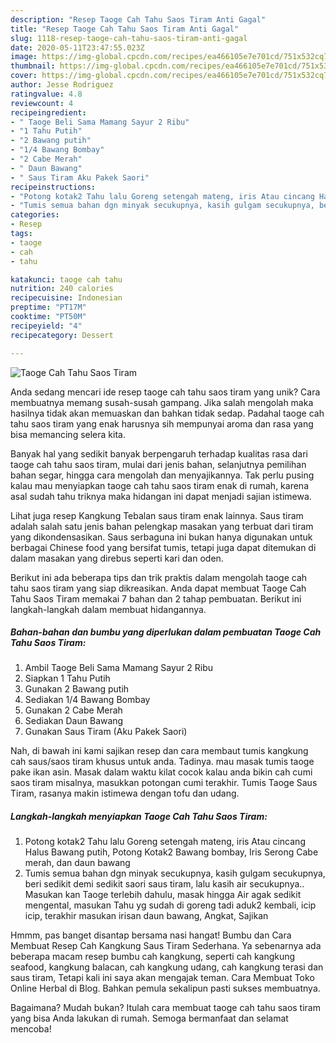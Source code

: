 ```yaml
---
description: "Resep Taoge Cah Tahu Saos Tiram Anti Gagal"
title: "Resep Taoge Cah Tahu Saos Tiram Anti Gagal"
slug: 1118-resep-taoge-cah-tahu-saos-tiram-anti-gagal
date: 2020-05-11T23:47:55.023Z
image: https://img-global.cpcdn.com/recipes/ea466105e7e701cd/751x532cq70/taoge-cah-tahu-saos-tiram-foto-resep-utama.jpg
thumbnail: https://img-global.cpcdn.com/recipes/ea466105e7e701cd/751x532cq70/taoge-cah-tahu-saos-tiram-foto-resep-utama.jpg
cover: https://img-global.cpcdn.com/recipes/ea466105e7e701cd/751x532cq70/taoge-cah-tahu-saos-tiram-foto-resep-utama.jpg
author: Jesse Rodriguez
ratingvalue: 4.8
reviewcount: 4
recipeingredient:
- " Taoge Beli Sama Mamang Sayur 2 Ribu"
- "1 Tahu Putih"
- "2 Bawang putih"
- "1/4 Bawang Bombay"
- "2 Cabe Merah"
- " Daun Bawang"
- " Saus Tiram Aku Pakek Saori"
recipeinstructions:
- "Potong kotak2 Tahu lalu Goreng setengah mateng, iris Atau cincang Halus Bawang putih, Potong Kotak2 Bawang bombay, Iris Serong Cabe merah, dan daun bawang"
- "Tumis semua bahan dgn minyak secukupnya, kasih gulgam secukupnya, beri sedikit demi sedikit saori saus tiram, lalu kasih air secukupnya.. Masukan kan Taoge terlebih dahulu, masak hingga Air agak sedikit mengental, masukan Tahu yg sudah di goreng tadi aduk2 kembali, icip icip, terakhir masukan irisan daun bawang, Angkat, Sajikan"
categories:
- Resep
tags:
- taoge
- cah
- tahu

katakunci: taoge cah tahu 
nutrition: 240 calories
recipecuisine: Indonesian
preptime: "PT17M"
cooktime: "PT50M"
recipeyield: "4"
recipecategory: Dessert

---
```



![Taoge Cah Tahu Saos Tiram](https://img-global.cpcdn.com/recipes/ea466105e7e701cd/751x532cq70/taoge-cah-tahu-saos-tiram-foto-resep-utama.jpg)

Anda sedang mencari ide resep taoge cah tahu saos tiram yang unik? Cara membuatnya memang susah-susah gampang. Jika salah mengolah maka hasilnya tidak akan memuaskan dan bahkan tidak sedap. Padahal taoge cah tahu saos tiram yang enak harusnya sih mempunyai aroma dan rasa yang bisa memancing selera kita.

Banyak hal yang sedikit banyak berpengaruh terhadap kualitas rasa dari taoge cah tahu saos tiram, mulai dari jenis bahan, selanjutnya pemilihan bahan segar, hingga cara mengolah dan menyajikannya. Tak perlu pusing kalau mau menyiapkan taoge cah tahu saos tiram enak di rumah, karena asal sudah tahu triknya maka hidangan ini dapat menjadi sajian istimewa.

Lihat juga resep Kangkung Tebalan saus tiram enak lainnya. Saus tiram adalah salah satu jenis bahan pelengkap masakan yang terbuat dari tiram yang dikondensasikan. Saus serbaguna ini bukan hanya digunakan untuk berbagai Chinese food yang bersifat tumis, tetapi juga dapat ditemukan di dalam masakan yang direbus seperti kari dan oden.


Berikut ini ada beberapa tips dan trik praktis dalam mengolah taoge cah tahu saos tiram yang siap dikreasikan. Anda dapat membuat Taoge Cah Tahu Saos Tiram memakai 7 bahan dan 2 tahap pembuatan. Berikut ini langkah-langkah dalam membuat hidangannya.

<!--inarticleads1-->

##### Bahan-bahan dan bumbu yang diperlukan dalam pembuatan Taoge Cah Tahu Saos Tiram:

1. Ambil  Taoge Beli Sama Mamang Sayur 2 Ribu
1. Siapkan 1 Tahu Putih
1. Gunakan 2 Bawang putih
1. Sediakan 1/4 Bawang Bombay
1. Gunakan 2 Cabe Merah
1. Sediakan  Daun Bawang
1. Gunakan  Saus Tiram (Aku Pakek Saori)


Nah, di bawah ini kami sajikan resep dan cara membaut tumis kangkung cah saus/saos tiram khusus untuk anda. Tadinya. mau masak tumis taoge pake ikan asin. Masak dalam waktu kilat cocok kalau anda bikin cah cumi saos tiram misalnya, masukkan potongan cumi terakhir. Tumis Taoge Saus Tiram, rasanya makin istimewa dengan tofu dan udang. 

<!--inarticleads2-->

##### Langkah-langkah menyiapkan Taoge Cah Tahu Saos Tiram:

1. Potong kotak2 Tahu lalu Goreng setengah mateng, iris Atau cincang Halus Bawang putih, Potong Kotak2 Bawang bombay, Iris Serong Cabe merah, dan daun bawang
1. Tumis semua bahan dgn minyak secukupnya, kasih gulgam secukupnya, beri sedikit demi sedikit saori saus tiram, lalu kasih air secukupnya.. Masukan kan Taoge terlebih dahulu, masak hingga Air agak sedikit mengental, masukan Tahu yg sudah di goreng tadi aduk2 kembali, icip icip, terakhir masukan irisan daun bawang, Angkat, Sajikan


Hmmm, pas banget disantap bersama nasi hangat! Bumbu dan Cara Membuat Resep Cah Kangkung Saus Tiram Sederhana. Ya sebenarnya ada beberapa macam resep bumbu cah kangkung, seperti cah kangkung seafood, kangkung balacan, cah kangkung udang, cah kangkung terasi dan saus tiram, Tetapi kali ini saya akan mengajak teman. Cara Membuat Toko Online Herbal di Blog. Bahkan pemula sekalipun pasti sukses membuatnya. 

Bagaimana? Mudah bukan? Itulah cara membuat taoge cah tahu saos tiram yang bisa Anda lakukan di rumah. Semoga bermanfaat dan selamat mencoba!
